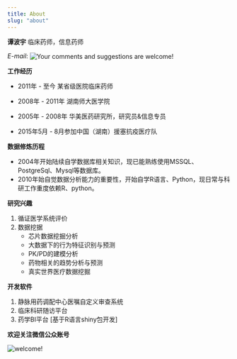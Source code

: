 ```yaml
---
title: About
slug: "about"
---
```


**谭波宇** 临床药师，信息药师

*E-mail*: <img src="../images/email.png" style="vertical-align: middle;" alt="Your comments and suggestions are welcome!" />

**工作经历**

*	2011年 - 至今 某省级医院临床药师
*	2008年 - 2011年 湖南师大医学院
*	2005年 - 2008年 华美医药研究所，研究员&信息专员

*	2015年5月 - 8月参加中国（湖南）援塞抗疫医疗队

**数据修炼历程**

- 2004年开始陆续自学数据库相关知识，现已能熟练使用MSSQL、PostgreSql、Mysql等数据库。
- 2010年始自觉数据分析能力的重要性，开始自学R语言、Python，现日常与科研工作重度依赖R、python。

**研究兴趣** 

1.  循证医学系统评价
2.  数据挖据
    - 芯片数据挖掘分析
    - 大数据下的行为特征识别与预测
    - PK/PD的建模分析
    - 药物相关的趋势分析与预测
    - 真实世界医疗数据挖掘

**开发软件**

1.  静脉用药调配中心医嘱自定义审查系统
2.  临床科研随访平台
3.  药学BI平台 [基于R语言shiny包开发]

**欢迎关注微信公众账号**

<img src="./images.jpg" style="max-width:55%;" alt="welcome!" />